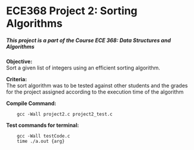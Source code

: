 # ECE368 Project 2: Sorting Algorithms

<h5>This project is a part of the Course ECE 368: Data Structures and Algorithms</h5>

<b>Objective:</b><br>
	Sort a given list of integers using
	an efficient sorting algorithm.

<b>Criteria:</b><br>
	The sort algorithm was to be tested
	against other students and the grades
	for the project assigned according to
	the execution time of the algorithm

<b>Compile Command:</b>
```<bash>
	gcc -Wall project2.c project2_test.c
```
<b>Test commands for terminal:</b>
```<bash>
	gcc -Wall testCode.c
	time ./a.out {arg}
```
